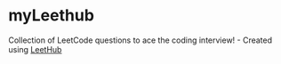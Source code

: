 # myLeethub
Collection of LeetCode questions to ace the coding interview! - Created using [LeetHub](https://github.com/QasimWani/LeetHub)
